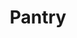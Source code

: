---
title: Pantry
description: Pantry is a web application that allows college students in shared living spaces organize and manage their food inventory in the kitchen.
stack: ["JavaScript", "HTML/CSS", "PostgreSQL", "Express", "React", "Node", "Material UI"]
image: ./images/test.png
featured: true
---